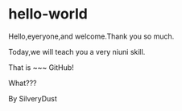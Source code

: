 # hello-world

Hello,eyeryone,and welcome.Thank you so much.

Today,we will teach you a very niuni skill.

That is ~~~ GitHub!

What???

By SilveryDust
